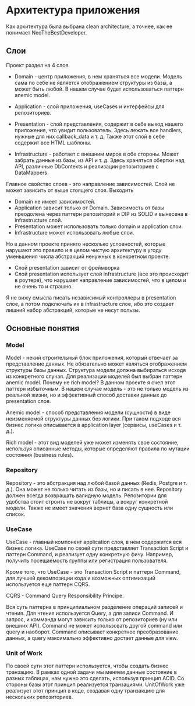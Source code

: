 # Архитектура приложения

Как архитектура была выбрана clean architecture, а точнее, как ее понимает NeoTheBestDeveloper.

## Слои

Проект раздел на 4 слоя.

- Domain - центр приложения, в нем храняться все модели. Модель сама по себе не является отображением структуры из базы, 
а может быть любой. В нашем случае будет использоваться паттерн anemic model.

- Application - слой приложения, useCases и интерфейсы для репозиториев.

- Presentation - слой представления, содержит в себе выход нашего приложения, что увидит пользователь. Здесь лежать
все handlers, нужные для них callback_data и т. д. Также этот слой в себе содержит все HTML шаблоны.

- Infrastructure - работает с внешним миров в обе стороны. Может забрать данные из базы, из API и т. д. Здесь храняться 
обертки над API, различные DbContexts и реализации репозиториев с DataMappers.

Главное свойство слоев - это направление зависимостей. Слой не может зависить от выше стоящего слоя. Выходить

- Domain не имеет зависимостей.
- Application зависит только от Domain. Зависимость от базы преодолена через паттерн репозиторий и DIP из SOLID и вынесена в infrastructure слой.
- Presentation может использовать только domain и application слои.
- Infrastructure может использовать любые слои.

Но в данном проекте принято несколько условностей, которые нарушают это правило и в целом чистую архитектуру в угоду уменьшения числа абстракций
ненужных в конкретном проекте.

- Слой presentation зависит от фреймворка
- Слой presentation использует слой infrastructure (все это происходит в роутере), что нарушает направление зависимостей, что в целом и не очень то и страшно.

Я не вижу смысла писать независимый контроллеры в presentation слое, а потом подключать их в infrastructure слое, ибо это создает лишний набор абстракций, которые
не несут пользы.


## Основные понятия

### Model

Model - некий строительный блок приложения, который отвечает за представление данных. Не обязательно может являться отображением
структуры базы данных. Структура модели должна выбираться исходя из конкретного случая. Для реализации моделей был выбран паттерн anemic
model. Почему не rich model? В данном проекте я счел этот паттерн избыточным. В нашем случае модель - это не только модель из
реальной жизни, но и эффективный способ доставки данных до presentation слоя.

Anemic model - способ представления модели (сущности) в виде неизменяемой структуры данных без логики. При таком подходе вся бизнес
логика описывается в application layer (сервисы, useCases и т. д.).

Rich model - этот вид моделей уже может изменять свое состояние, используя описанные методы, которые определяют правила по мутации
состояния (business rules).

### Repository

Repository - это абстракция над любой базой данных (Redis, Postgre и т. д.). Она может не только читать из базы, но и писать в нее.
Repository должен всегда возвращать валидную модель. Репозитории для удобства стоит строить не вокруг таблицы, а вокруг конкретной модели.
Также не имеет значения вернет база одну сущность или список.


### UseCase

UseCase - главный компонент application слоя, в нем содержится вся бизнес логика. UseCase по своей сути представляет Transaction Script и паттерн Command, и реализует одну конкретную фичу.
Например, получить посещаемость группы или регистрация пользователя. 

Кроме того, что UseCase - это Transaction Script и паттерн Command, для лучшей декомпозиции кода и возможных оптимизаций используется еще паттерн CQRS.

CQRS - Command Query Responsibility Principe.


Вся суть паттерна в принципиальном разделение операций записей и чтения. Для чтения используется Query, а для записи Command.
И запрос, и комманда могут зависить только от репозиториев (ну или внешних API). Command не может использовать другой command или query и наоборот. 
Command описывает конкретное преобразование данных, а query максимально эффективно достает данные для view.

### Unit of Work

По своей сути этот паттерн используется, чтобы создать бизнес транзацию. В рамках одной задачи мы меняем данные состояние в разных таблицах, нам нужно это сделать, используя
принцип ACID. Со стороны базы этот принцип реализуется транзациями. UnitOfWork уже реализует этот принцип в коде, создавая одну транзакцию для нескольких репозиториев.
